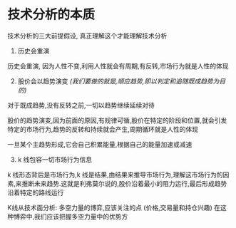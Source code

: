 # 技术分析的本质

技术分析的三大前提假设, 真正理解这个才能理解技术分析

1. 历史会重演

历史会重演, 因为人性不变,利用人性就会有周期,有反转,市场行为就是人性的体现

2. 股价会以趋势演变 _(我们要做的就是,顺应趋势,即以判定和追随既成趋势为目的)_

对于既成趋势,没有反转之前,一切以趋势继续延续对待

股价的趋势演变,因为前面的原因,有规律可循,股价在特定的阶段和位置,就会引发特定的市场行为,趋势的反转和持续就会产生,周期循环就是人性的体现

一旦某个主趋势形成,它会自己积累能量,根据自己的能量加速或减速

3. k 线包容一切市场行为信息

k 线形态背后是市场行为,k 线是结果,由结果来推导市场行为,理解这市场行为的因素,来推断未来趋势.这就是利弗莫尔说的,股价沿着最小的阻力运行,最后形成趋势沿着特定的路线运行

K线从技术面分析: 多空力量的博弈,应该关注的点 (价格,交易量和持仓兴趣)
在这种博弈中,我们应该把握多空力量中的优势方


